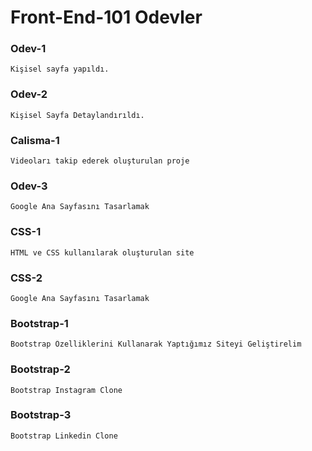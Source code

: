 # Front-End-101 Odevler



### Odev-1
```
Kişisel sayfa yapıldı.
```



### Odev-2
```
Kişisel Sayfa Detaylandırıldı.
```


### Calisma-1
```
Videoları takip ederek oluşturulan proje
```

### Odev-3
```
Google Ana Sayfasını Tasarlamak
```




### CSS-1
```
HTML ve CSS kullanılarak oluşturulan site
```


### CSS-2
```
Google Ana Sayfasını Tasarlamak
```


### Bootstrap-1
```
Bootstrap Özelliklerini Kullanarak Yaptığımız Siteyi Geliştirelim
```

### Bootstrap-2
```
Bootstrap Instagram Clone
```


### Bootstrap-3
```
Bootstrap Linkedin Clone
```



